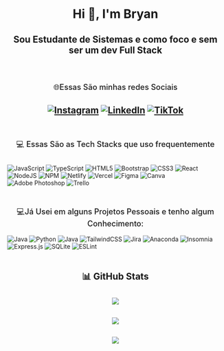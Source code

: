 ## <h1 align="center">Hi 👋, I'm Bryan</h1>

## <h2 align="center">Sou Estudante de Sistemas e como foco e sem ser um dev Full Stack</h2> <br/>

## <div align="center" style="font-size:18; font-weight: 500;" > 🌐Essas São minhas redes Sociais </div>

## <div align="center"> [![Instagram](https://img.shields.io/badge/Instagram-%23E4405F.svg?logo=Instagram&logoColor=white)](https://instagram.com/https://www.instagram.com/bryanzef7) [![LinkedIn](https://img.shields.io/badge/LinkedIn-%230077B5.svg?logo=linkedin&logoColor=white)](https://linkedin.com/in/https://www.linkedin.com/in/bryanzefino/) [![TikTok](https://img.shields.io/badge/TikTok-%23000000.svg?logo=TikTok&logoColor=white)](https://tiktok.com/@bryandeveloper) </div><br/>

## <div align="center" style="font-size:18; font-weight: 500;" > 💻 Essas São as Tech Stacks que uso frequentemente </div>

## <div align="center">

![JavaScript](https://img.shields.io/badge/javascript-%23323330.svg?style=flat&logo=javascript&logoColor=%23F7DF1E)
![TypeScript](https://img.shields.io/badge/typescript-%23007ACC.svg?style=flat&logo=typescript&logoColor=white)
![HTML5](https://img.shields.io/badge/html5-%23E34F26.svg?style=flat&logo=html5&logoColor=white)
![Bootstrap](https://img.shields.io/badge/bootstrap-%23563D7C.svg?style=flat&logo=bootstrap&logoColor=white)
![CSS3](https://img.shields.io/badge/css3-%231572B6.svg?style=flat&logo=css3&logoColor=white)
![React](https://img.shields.io/badge/react-%2320232a.svg?style=flat&logo=react&logoColor=%2361DAFB)
![NodeJS](https://img.shields.io/badge/node.js-6DA55F?style=flat&logo=node.js&logoColor=white)
![NPM](https://img.shields.io/badge/NPM-%23000000.svg?style=flat&logo=npm&logoColor=white)
![Netlify](https://img.shields.io/badge/netlify-%23000000.svg?style=flat&logo=netlify&logoColor=#00C7B7)
![Vercel](https://img.shields.io/badge/vercel-%23000000.svg?style=flat&logo=vercel&logoColor=white)
![Figma](https://img.shields.io/badge/figma-%23F24E1E.svg?style=flat&logo=figma&logoColor=white)
![Canva](https://img.shields.io/badge/Canva-%2300C4CC.svg?style=flat&logo=Canva&logoColor=white)
![Adobe Photoshop](https://img.shields.io/badge/adobephotoshop-%2331A8FF.svg?style=flat&logo=adobephotoshop&logoColor=white)
![Trello](https://img.shields.io/badge/Trello-%23026AA7.svg?style=flat&logo=Trello&logoColor=white)</div> <br/>
<br/>

## <div align="center" style="font-size:18; font-weight: 500;" > 💻Já Usei em alguns Projetos Pessoais e tenho algum Conhecimento:

![Java](https://img.shields.io/badge/java-%23ED8B00.svg?style=flat&logo=java&logoColor=white)
![Python](https://img.shields.io/badge/python-3670A0?style=flat&logo=python&logoColor=ffdd54)
![Java](https://img.shields.io/badge/java-3670A0?style=flat&logo=java&logoColor=ffdd54)
![TailwindCSS](https://img.shields.io/badge/tailwindcss-%2338B2AC.svg?style=flat&logo=tailwind-css&logoColor=white)
![Jira](https://img.shields.io/badge/jira-%230A0FFF.svg?style=flat&logo=jira&logoColor=white)
![Anaconda](https://img.shields.io/badge/Anaconda-%2344A833.svg?style=flat&logo=anaconda&logoColor=white)
![Insomnia](https://img.shields.io/badge/Insomnia-black?style=flat&logo=insomnia&logoColor=5849BE)
![Express.js](https://img.shields.io/badge/express.js-%23404d59.svg?style=flat&logo=express&logoColor=%2361DAFB)
![SQLite](https://img.shields.io/badge/sqlite-%2307405e.svg?style=flat&logo=sqlite&logoColor=white)
![ESLint](https://img.shields.io/badge/ESLint-4B3263?style=flat&logo=eslint&logoColor=white) <br/> </div>
<br/>

## <div align="center" >📊 GitHub Stats </div>

## <div align="center"  >![](https://github-readme-stats.vercel.app/api?username=bryanzef&theme=radical&hide_border=false&include_all_commits=false&count_private=false)<br/></div>

## <div align="center"  > ![](https://github-readme-streak-stats.herokuapp.com/?user=bryanzef&theme=radical&hide_border=false)<br/></div>

## <div align="center" > ![](https://github-readme-stats.vercel.app/api/top-langs/?username=bryanzef&theme=radical&hide_border=false&include_all_commits=false&count_private=false&layout=compact)</div>
